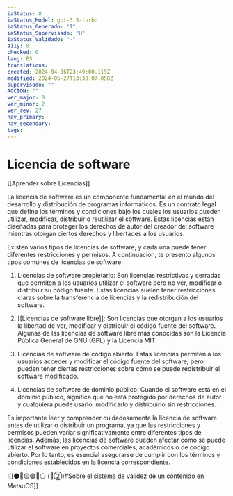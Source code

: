 ```yaml
---
iaStatus: 8
iaStatus_Model: gpt-3.5-turbo
iaStatus_Generado: "I"
iaStatus_Supervisado: "H"
iaStatus_Validado: "-"
a11y: 0
checked: 0
lang: ES
translations: 
created: 2024-04-06T23:49:00.119Z
modified: 2024-05-27T13:38:07.058Z
supervisado: ""
ACCION: ""
ver_major: 0
ver_minor: 2
ver_rev: 27
nav_primary: 
nav_secondary: 
tags:
---
```

# Licencia de software

[[Aprender sobre Licencias]]

La licencia de software es un componente fundamental en el mundo del desarrollo y distribución de programas informáticos. Es un contrato legal que define los términos y condiciones bajo los cuales los usuarios pueden utilizar, modificar, distribuir o reutilizar el software. Estas licencias están diseñadas para proteger los derechos de autor del creador del software mientras otorgan ciertos derechos y libertades a los usuarios.

Existen varios tipos de licencias de software, y cada una puede tener diferentes restricciones y permisos. A continuación, te presento algunos tipos comunes de licencias de software:

1. Licencias de software propietario: Son licencias restrictivas y cerradas que permiten a los usuarios utilizar el software pero no ver, modificar o distribuir su código fuente. Estas licencias suelen tener restricciones claras sobre la transferencia de licencias y la redistribución del software.
    
2. [[Licencias de software libre]]: Son licencias que otorgan a los usuarios la libertad de ver, modificar y distribuir el código fuente del software. Algunas de las licencias de software libre más conocidas son la Licencia Pública General de GNU (GPL) y la Licencia MIT.
    
3. Licencias de software de código abierto: Estas licencias permiten a los usuarios acceder y modificar el código fuente del software, pero pueden tener ciertas restricciones sobre cómo se puede redistribuir el software modificado.
    
4. Licencias de software de dominio público: Cuando el software está en el dominio público, significa que no está protegido por derechos de autor y cualquiera puede usarlo, modificarlo y distribuirlo sin restricciones.
    

Es importante leer y comprender cuidadosamente la licencia de software antes de utilizar o distribuir un programa, ya que las restricciones y permisos pueden variar significativamente entre diferentes tipos de licencias. Además, las licencias de software pueden afectar cómo se puede utilizar el software en proyectos comerciales, académicos o de código abierto. Por lo tanto, es esencial asegurarse de cumplir con los términos y condiciones establecidos en la licencia correspondiente.

![[⚫🔴🟡🟢🔵⚪ (🔴②)#Sobre el sistema de validez de un contenido en MetsuOS]]
